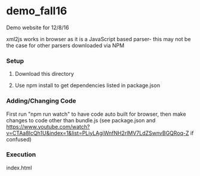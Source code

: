# demo_fall16
Demo website for 12/8/16

xml2js works in browser as it is a JavaScript based parser- this may not be the case for other parsers downloaded via NPM

### Setup
1) Download this directory 

2) Use npm install to get dependencies listed in package.json

### Adding/Changing Code
First run "npm run watch" to have code auto built for browser, then make changes to code other than bundle.js
(see package.json and https://www.youtube.com/watch?v=CTAa8IcQh1U&index=1&list=PLiyLAgiWnfNH2rlMV7LdZSwnvBGQRoq-Z if confused)

### Execution 
 index.html
